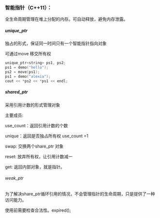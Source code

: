 ### 智能指针（C++11）：

全生命周期管理在堆上分配的内存。可自动释放，避免内存泄露。

##### unique_ptr

独占的形式，保证同一时间只有一个智能指针指向对象

可通过move 移交所有权

```cpp
unique_ptr<string> ps1, ps2;
ps1 = demo("hello");
ps2 = move(ps1);
ps1 = demo("alexia");
cout << *ps2 << *ps1 << endl;
```

##### shared_ptr

采用引用计数的形式管理对象

主要成员:

use_count：返回引用计数的个数

unique：返回是否独占所有权  use_count =1

swap: 交换两个share_ptr 对象

reset:  放弃所有权，让引用计数减一

get:  返回内部对象，就是指针。

###### weak_ptr

为了解决share_ptr循环引用的情况，不会管理指针的生命周期，只是提供了一种访问能力。

使用前需要检查合法性。expired();
